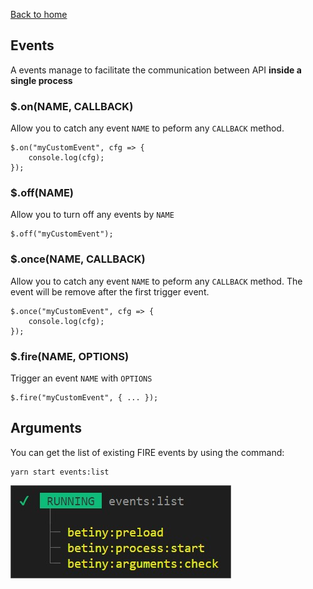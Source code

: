 [Back to home](../../README.md)

## Events
A events manage to facilitate the communication between API **inside a single process**

### $.on(NAME, CALLBACK)
Allow you to catch any event `NAME` to peform any `CALLBACK` method.

    $.on("myCustomEvent", cfg => {
        console.log(cfg);
    });

### $.off(NAME)
Allow you to turn off any events by `NAME`

    $.off("myCustomEvent");

### $.once(NAME, CALLBACK)
Allow you to catch any event `NAME` to peform any `CALLBACK` method. The event will be remove after the first trigger event.

    $.once("myCustomEvent", cfg => {
        console.log(cfg);
    });

### $.fire(NAME, OPTIONS)
Trigger an event `NAME` with `OPTIONS`

    $.fire("myCustomEvent", { ... });

## Arguments 
You can get the list of existing FIRE events by using the command:

    yarn start events:list

![events_list](../../docs/events_list.jpg)
